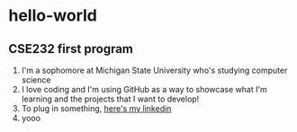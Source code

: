 # hello-world
## CSE232 first program
1. I'm a sophomore at Michigan State University who's studying computer science
2. I love coding and I'm using GitHub as a way to showcase what I'm learning and the projects that I want to develop!
3. To plug in something, [here's my linkedin](https://www.linkedin.com/in/sidsrao/)
4. yooo
